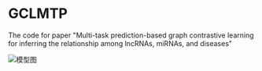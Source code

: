 # GCLMTP

The code for paper "Multi-task prediction-based graph contrastive learning for inferring the relationship among lncRNAs, miRNAs, and diseases"

![模型图](https://user-images.githubusercontent.com/95516781/236158493-0ecdcc9c-5938-4059-b024-9309613b5b77.jpg)
